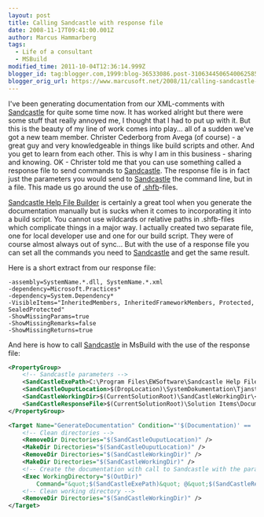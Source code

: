 ```yaml
---
layout: post
title: Calling Sandcastle with response file
date: 2008-11-17T09:41:00.001Z
author: Marcus Hammarberg
tags:
  - Life of a consultant
  - MSBuild
modified_time: 2011-10-04T12:36:14.999Z
blogger_id: tag:blogger.com,1999:blog-36533086.post-3106344506540062585
blogger_orig_url: https://www.marcusoft.net/2008/11/calling-sandcastle-with-response-file.html
---
```


I've been generating documentation from our XML-comments with [Sandcastle](http://www.codeplex.com/Sandcastle) for quite some time now. It has worked alright but there were some stuff that really annoyed me, I thought that I had to put up with it. But this is the beauty of my line of work comes into play... all of a sudden we've got a new team member. Christer Cederborg from Avega (of course) - a great guy and very knowledgeable in things like build scripts and other. And you get to learn from each other. This is why I am in this business - sharing and knowing. OK - Christer told me that you can use something called a response file to send commands to [Sandcastle](http://www.codeplex.com/Sandcastle). The response file is in fact just the parameters you would send to [Sandcastle](http://www.codeplex.com/Sandcastle) the command line, but in a file. This made us go around the use of [.shfb](http://www.codeplex.com/SHFB)-files.

[Sandcastle Help File Builder](http://www.codeplex.com/SHFB) is certainly a great tool when you generate the documentation manually but is sucks when it comes to incorporating it into a build script. You cannot use wildcards or relative paths in .shfb-files which complicate things in a major way. I actually created two separate file, one for local developer use and one for our build script. They were of course almost always out of sync... But with the use of a response file you can set all the commands you need to [Sandcastle](http://www.codeplex.com/Sandcastle) and get the same result.

Here is a short extract from our response file:

```text
-assembly=SystemName.*.dll, SystemName.*.xml
-dependency=Microsoft.Practices*
-dependency=System.Dependency*
-VisibleItems="InheritedMembers, InheritedFrameworkMembers, Protected, SealedProtected"
-ShowMissingParams=true
-ShowMissingRemarks=false
-ShowMissingReturns=true
```

And here is how to call [Sandcastle](http://www.codeplex.com/Sandcastle) in MsBuild with the use of the response file:

```xml
<PropertyGroup>
    <!-- Sandcastle parameters -->
    <SandCastleExePath>C:\Program Files\EWSoftware\Sandcastle Help File Builder\SandcastleBuilderConsole.exe</SandCastleExePath>
    <SandCastleOuputLocation>$(DropLocation)\SystemDokumentation\Tjanster\</SandCastleOuputLocation>
    <SandCastleWorkingDir>$(CurrentSolutionRoot)\SandCastleWorkingDir\</SandCastleWorkingDir>
    <SandCastleResponseFile>$(CurrentSolutionRoot)\Solution Items\Documentation\SystemName.SandCastleSettings.txt</SandCastleResponseFile>
</PropertyGroup>

<Target Name="GenerateDocumentation" Condition="'$(Documentation)' == 'true'">
    <!-- Clean directories -->
    <RemoveDir Directories="$(SandCastleOuputLocation)" />
    <MakeDir Directories="$(SandCastleOuputLocation)" />
    <RemoveDir Directories="$(SandCastleWorkingDir)" />
    <MakeDir Directories="$(SandCastleWorkingDir)" />
    <!-- Create the documentation with call to Sandcastle with the parameters of the response-file -->
    <Exec WorkingDirectory="$(OutDir)"
        Command="&quot;$(SandCastleExePath)&quot; @&quot;$(SandCastleResponseFile)&quot; -workingpath=&quot;$(SandCastleWorkingDir)&quot; -outputPath=&quot;$(SandCastleOuputLocation)&quot;" />
    <!-- Clean working directory -->
    <RemoveDir Directories="$(SandCastleWorkingDir)" />
</Target>
```
